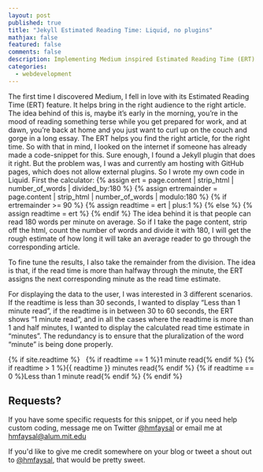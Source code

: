 ```yaml
---
layout: post
published: true
title: "Jekyll Estimated Reading Time: Liquid, no plugins"
mathjax: false
featured: false
comments: false
description: Implementing Medium inspired Estimated Reading Time (ERT) Calculator
categories: 
  - webdevelopment
---
```


The first time I discovered Medium, I fell in love with its Estimated Reading Time (ERT) feature. It helps bring in the right audience to the right article. The idea behind of this is, maybe it’s early in the morning, you’re in the mood of reading something terse while you get prepared for work, and at dawn, you’re back at home and you just want to curl up on the couch and gorge in a long essay. The ERT helps you find the right article, for the right time.
So with that in mind, I looked on the internet if someone has already made a code-snippet for this. Sure enough, I found a Jekyll plugin that does it right. But the problem was, I was and currently am hosting with GitHub pages, which does not allow external plugins. So I wrote my own code in Liquid.
First the calculator:
            {% assign ert = page.content | strip_html | number_of_words | divided_by:180 %}
            {% assign ertremainder = page.content | strip_html | number_of_words | modulo:180 %}
            {% if ertremainder >= 90 %}
                {% assign readtime = ert | plus:1 %}
            {% else %}
                {% assign readtime = ert %}
            {% endif %}
The idea behind it is that people can read 180 words per minute on average. So if I take the page content, strip off the html, count the number of words and divide it with 180, I will get the rough estimate of how long it will take an average reader to go through the corresponding article.

To fine tune the results, I also take the remainder from the division. The idea is that, if the read time is more than halfway through the minute, the ERT assigns the next corresponding minute as the read time estimate.

For displaying the data to the user, I was interested in 3 different scenarios. If the readtime is less than 30 seconds, I wanted to display “Less than 1 minute read”, if the readtime is in between 30 to 60 seconds, the ERT shows “1 minute read”, and in all the cases where the readtime is more than 1 and half minutes, I wanted to display the calculated read time estimate in “minutes”. The redundancy is to ensure that the pluralization of the word “minute” is being done properly.

  {% if site.readtime %}
  <i class="icon-time"></i>&nbsp;
  {% if readtime == 1 %}1 minute read{% endif %}
  {% if readtime > 1 %}{{ readtime }} minutes read{% endif %}
  {% if readtime == 0 %}Less than 1 minute read{% endif %}
  {% endif %}

## Requests?
If you have some specific requests for this snippet, or if you need help custom coding, message me on Twitter [@hmfaysal](http://twitter.com/hmfaysal) or email me at [hmfaysal@alum.mit.edu](mailto:hmfaysal@alum.mit.edu)

If you'd like to give me credit somewhere on your blog or tweet a shout out to [@hmfaysal](https://twitter.com/hmfaysal), that would be pretty sweet.
